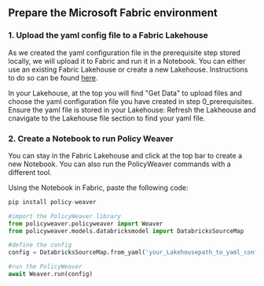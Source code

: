 
## Prepare the Microsoft Fabric environment

### 1. Upload the yaml config file to a Fabric Lakehouse

As we created the yaml configuration file in the prerequisite step stored locally, we will upload it to Fabric and run it in a Notebook. You can either use an existing Fabric Lakehouse or create a new Lakehouse. Instructions to do so can be found [here](https://learn.microsoft.com/en-us/fabric/data-engineering/create-lakehouse).

In your Lakehouse, at the top you will find "Get Data" to upload files and choose the yaml configuration file you have created in step 0_prerequisites. Ensure the yaml file is stored in your Lakehouse: Refresh the Lakheouse and  cnavigate to the Lakehouse file section to find your yaml file.


### 2. Create a Notebook to run Policy Weaver

You can stay in the Fabric Lakehouse and click at the top bar to create a new Notebook. You can also run the PolicyWeaver commands with a different tool.

Using the Notebook in Fabric, paste the following code:

```python
pip install policy-weaver
``` 

```python
#import the PolicyWeaver library
from policyweaver.policyweaver import Weaver
from policyweaver.models.databricksmodel import DatabricksSourceMap

#define the config
config = DatabricksSourceMap.from_yaml('your_Lakehousepath_to_yaml_config_file')

#run the PolicyWeaver
await Weaver.run(config)
```
